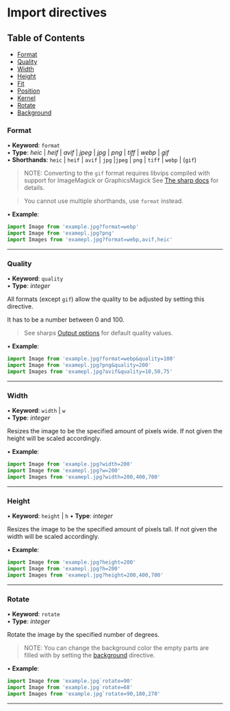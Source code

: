 # Import directives

## Table of Contents

- [Format](#format)
- [Quality](#quality)
- [Width](#width)
- [Height](#height)
- [Fit](#fit)
- [Position](#position)
- [Kernel](#kernel)
- [Rotate](#rotate)
- [Background](#background)

### Format
• **Keyword**: `format`<br>
• **Type**: _heic_ \| _heif_ \| _avif_ \| _jpeg_ \| _jpg_ \| _png_ \| _tiff_ \| _webp_ \| _gif_<br>
• **Shorthands**: `heic` \| `heif` \| `avif` \| `jpg` \|`jpeg` \| `png` \| `tiff` \| `webp` \| (`gif`)

> NOTE: Converting to the `gif` format requires libvips compiled with support for ImageMagick or GraphicsMagick
> See [The sharp docs](https://sharp.pixelplumbing.com/install#custom-libvips) for details.

> You cannot use multiple shorthands, use `format` instead.

• **Example**:
```js
import Image from 'example.jpg?format=webp'
import Image from 'examepl.jpg?png'
import Images from 'examepl.jpg?format=webp,avif,heic'
```

___


### Quality
• **Keyword**: `quality`<br>
• **Type**: _integer_

All formats (except `gif`) allow the quality to be adjusted by setting this directive.

It has to be a number between 0 and 100.

> See sharps [Output options](https://sharp.pixelplumbing.com/api-output) for default quality values.

• **Example**:
```js
import Image from 'example.jpg?format=webp&quality=100'
import Image from 'examepl.jpg?png&quality=200'
import Images from 'examepl.jpg?avif&quality=10,50,75'
```

___


### Width
• **Keyword**: `width` \| `w`<br>
• **Type**: _integer_

Resizes the image to be the specified amount of pixels wide. If not given the height will be scaled accordingly.

• **Example**:
```js
import Image from 'example.jpg?width=200'
import Image from 'examepl.jpg?w=200'
import Images from 'examepl.jpg?width=200,400,700'
```

___


### Height
• **Keyword**: `height` \| `h`
• **Type**: _integer_

Resizes the image to be the specified amount of pixels tall. If not given the width will be scaled accordingly.

• **Example**:
```js
import Image from 'example.jpg?height=200'
import Image from 'examepl.jpg?h=200'
import Images from 'examepl.jpg?height=200,400,700'
```

___

### Rotate
• **Keyword**: `rotate`<br>
• **Type**: _integer_

Rotate the image by the specified number of degrees.

> NOTE: You can change the background color the empty parts are filled with by setting the [background](#background) directive.

• **Example**:
```js
import Image from 'example.jpg`rotate=90'
import Image from 'example.jpg`rotate=68'
import Images from 'example.jpg`rotate=90,180,270'
```

___
